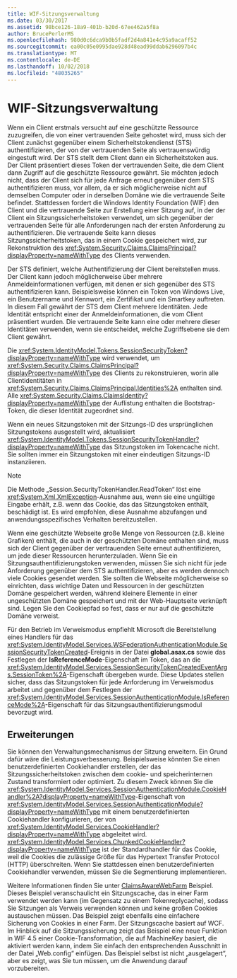 ```yaml
---
title: WIF-Sitzungsverwaltung
ms.date: 03/30/2017
ms.assetid: 98bce126-18a9-401b-b20d-67ee462a5f8a
author: BrucePerlerMS
ms.openlocfilehash: 980d0c6dca9b0b5fadf2d4a841e4c95a9acaff52
ms.sourcegitcommit: ea00c05e0995dae928d48ead99ddab6296097b4c
ms.translationtype: MT
ms.contentlocale: de-DE
ms.lasthandoff: 10/02/2018
ms.locfileid: "48035265"
---
```

# <a name="wif-session-management"></a>WIF-Sitzungsverwaltung
Wenn ein Client erstmals versucht auf eine geschützte Ressource zuzugreifen, die von einer vertrauenden Seite gehostet wird, muss sich der Client zunächst gegenüber einem Sicherheitstokendienst (STS) authentifizieren, der von der vertrauenden Seite als vertrauenswürdig eingestuft wird. Der STS stellt dem Client dann ein Sicherheitstoken aus. Der Client präsentiert dieses Token der vertrauenden Seite, die dem Client dann Zugriff auf die geschützte Ressource gewährt. Sie möchten jedoch nicht, dass der Client sich für jede Anfrage erneut gegenüber dem STS authentifizieren muss, vor allem, da er sich möglicherweise nicht auf demselben Computer oder in derselben Domäne wie die vertrauende Seite befindet. Stattdessen fordert die Windows Identity Foundation (WIF) den Client und die vertrauende Seite zur Erstellung einer Sitzung auf, in der der Client ein Sitzungssicherheitstoken verwendet, um sich gegenüber der vertrauenden Seite für alle Anforderungen nach der ersten Anforderung zu authentifizieren. Die vertrauende Seite kann dieses Sitzungssicherheitstoken, das in einem Cookie gespeichert wird, zur Rekonstruktion des <xref:System.Security.Claims.ClaimsPrincipal?displayProperty=nameWithType> des Clients verwenden.  
  
 Der STS definiert, welche Authentifizierung der Client bereitstellen muss. Der Client kann jedoch möglicherweise über mehrere Anmeldeinformationen verfügen, mit denen er sich gegenüber des STS authentifizieren kann. Beispielsweise können ein Token von Windows Live, ein Benutzername und Kennwort, ein Zertifikat und ein Smartkey auftreten. In diesem Fall gewährt der STS dem Client mehrere Identitäten. Jede Identität entspricht einer der Anmeldeinformationen, die vom Client präsentiert wurden. Die vertrauende Seite kann eine oder mehrere dieser Identitäten verwenden, wenn sie entscheidet, welche Zugriffsebene sie dem Client gewährt.  
  
 Die <xref:System.IdentityModel.Tokens.SessionSecurityToken?displayProperty=nameWithType> wird verwendet, um <xref:System.Security.Claims.ClaimsPrincipal?displayProperty=nameWithType> des Clients zu rekonstruieren, worin alle Clientidentitäten in <xref:System.Security.Claims.ClaimsPrincipal.Identities%2A> enthalten sind. Alle <xref:System.Security.Claims.ClaimsIdentity?displayProperty=nameWithType> der Auflistung enthalten die Bootstrap-Token, die dieser Identität zugeordnet sind.  
  
 Wenn ein neues Sitzungstoken mit der Sitzungs-ID des ursprünglichen Sitzungstokens ausgestellt wird, aktualisiert <xref:System.IdentityModel.Tokens.SessionSecurityTokenHandler?displayProperty=nameWithType> das Sitzungstoken im Tokencache nicht. Sie sollten immer ein Sitzungstoken mit einer eindeutigen Sitzungs-ID instanziieren.  
  
> [!NOTE]
>  Die Methode „Session.SecurityTokenHandler.ReadToken“ löst eine <xref:System.Xml.XmlException>-Ausnahme aus, wenn sie eine ungültige Eingabe erhält, z.B. wenn das Cookie, das das Sitzungstoken enthält, beschädigt ist. Es wird empfohlen, diese Ausnahme abzufangen und anwendungsspezifisches Verhalten bereitzustellen.  
  
 Wenn eine geschützte Webseite große Menge von Ressourcen (z.B. kleine Grafiken) enthält, die auch in der geschützten Domäne enthalten sind, muss sich der Client gegenüber der vertrauenden Seite erneut authentifizieren, um jede dieser Ressourcen herunterzuladen. Wenn Sie ein Sitzungsauthentifizierungstoken verwenden, müssen Sie sich nicht für jede Anforderung gegenüber dem STS authentifizieren, aber es werden dennoch viele Cookies gesendet werden. Sie sollten die Webseite möglicherweise so einrichten, dass wichtige Daten und Ressourcen in der geschützten Domäne gespeichert werden, während kleinere Elemente in einer ungeschützten Domäne gespeichert und mit der Web-Hauptseite verknüpft sind. Legen Sie den Cookiepfad so fest, dass er nur auf die geschützte Domäne verweist.  
  
 Für den Betrieb im Verweismodus empfiehlt Microsoft die Bereitstellung eines Handlers für das <xref:System.IdentityModel.Services.WSFederationAuthenticationModule.SessionSecurityTokenCreated>-Ereignis in der Datei **global.asax.cs** sowie das Festlegen der **IsReferenceMode**-Eigenschaft im Token, das an die <xref:System.IdentityModel.Services.SessionSecurityTokenCreatedEventArgs.SessionToken%2A>-Eigenschaft übergeben wurde. Diese Updates stellen sicher, dass das Sitzungstoken für jede Anforderung im Verweismodus arbeitet und gegenüber dem Festlegen der <xref:System.IdentityModel.Services.SessionAuthenticationModule.IsReferenceMode%2A>-Eigenschaft für das Sitzungsauthentifizierungsmodul bevorzugt wird.  
  
## <a name="extensibility"></a>Erweiterungen  
 Sie können den Verwaltungsmechanismus der Sitzung erweitern. Ein Grund dafür wäre die Leistungsverbesserung. Beispielsweise könnten Sie einen benutzerdefinierten Cookiehandler erstellen, der das Sitzungssicherheitstoken zwischen dem cookie- und speicherinternen Zustand transformiert oder optimiert. Zu diesem Zweck können Sie die <xref:System.IdentityModel.Services.SessionAuthenticationModule.CookieHandler%2A?displayProperty=nameWithType>-Eigenschaft von <xref:System.IdentityModel.Services.SessionAuthenticationModule?displayProperty=nameWithType> mit einem benutzerdefinierten Cookiehandler konfigurieren, der von <xref:System.IdentityModel.Services.CookieHandler?displayProperty=nameWithType> abgeleitet wird. <xref:System.IdentityModel.Services.ChunkedCookieHandler?displayProperty=nameWithType> ist der Standardhandler für das Cookie, weil die Cookies die zulässige Größe für das Hypertext Transfer Protocol (HTTP) überschreiten. Wenn Sie stattdessen einen benutzerdefinierten Cookiehandler verwenden, müssen Sie die Segmentierung implementieren.  
  
 Weitere Informationen finden Sie unter [ClaimsAwareWebFarm](https://go.microsoft.com/fwlink/?LinkID=248408) Beispiel. Dieses Beispiel veranschaulicht ein Sitzungscache, das in einer Farm verwendet werden kann (im Gegensatz zu einem Tokenreplycache), sodass Sie Sitzungen als Verweis verwenden können und keine großen Cookies austauschen müssen. Das Beispiel zeigt ebenfalls eine einfachere Sicherung von Cookies in einer Farm. Der Sitzungscache basiert auf WCF. Im Hinblick auf die Sitzungssicherung zeigt das Beispiel eine neue Funktion in WIF 4.5 einer Cookie-Transformation, die auf MachineKey basiert, die aktiviert werden kann, indem Sie einfach den entsprechenden Ausschnitt in der Datei „Web.config“ einfügen. Das Beispiel selbst ist nicht „ausgelagert“, aber es zeigt, was Sie tun müssen, um die Anwendung darauf vorzubereiten.
